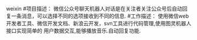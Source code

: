 weixin
#项目描述：
微信公众号聊天机器人对话是在关注者关注公众号后自动回复一条消息，可以选择不同的选项接收到不同的信息.
#工作描述：
使用微信web开发者工具、微信开发文档、新浪云开发，svn工具进行代码管理,使用图灵机器人接口实现简单的
用户数据交互,能够播放音乐.自动回复功能. 
